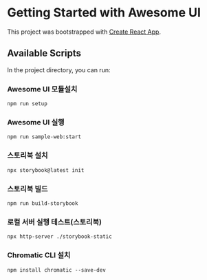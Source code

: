 # Getting Started with Awesome UI

This project was bootstrapped with [Create React App](https://github.com/facebook/create-react-app).

## Available Scripts

In the project directory, you can run:

### Awesome UI 모듈설치
```
npm run setup
```

### Awesome UI 실행
```
npm run sample-web:start
```

### 스토리북 설치
```
npx storybook@latest init
``` 

### 스토리북 빌드
```
npm run build-storybook
```

### 로컬 서버 실행 테스트(스토리북) 
```
npx http-server ./storybook-static
```

### Chromatic CLI 설치
```
npm install chromatic --save-dev
```



